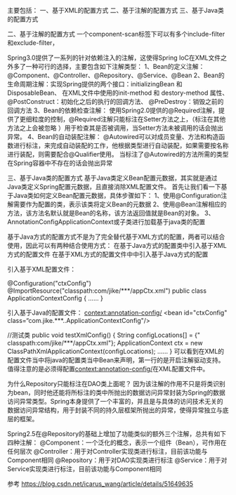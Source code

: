 主要包括：
一、基于XML的配置方式
二、基于注解的配置方式
三、基于Java类的配置方式


二、基于注解的配置方式
一个component-scan标签下可以有多个include-filter和exclude-filter，

Spring3.0提供了一系列的针对依赖注入的注解，这使得Spring IoC在XML文件之外多了一种可行的选择，主要包含如下注解类型：
1、Bean的定义注解：@Component、@Controller、@Repository、@Service、@Bean
2、Bean的生命周期注解：实现Spring提供的两个接口：initializingBean 和 DisposableBean、
	在XML文件中使用<bean>的init-method 和 destory-method 属性、
	@PostConstruct：初始化之后的执行的回调方法、
	@PreDestroy：销毁之前的回调方法
3、Bean的依赖检查注解：
	使用Spring2.0提供的@Required注解，提供了更细粒度的控制，@Required注解只能标注在Setter方法之上，（标注在其他方法之上会被忽略 ）用于检查其是否被调用，当Setter方法未被调用的话会抛出异常。
4、Bean的自动装配注解：
	@Autowired可以对成员变量、方法和构造函数进行标注，来完成自动装配的工作，他根据类型进行自动装配，如果需要按名称进行装配，则需要配合@Qualifier使用。
	当标注了@Autowired的方法所需的类型在Spring容器中不存在的话会抛出异常


三、基于Java类的配置方式
基于Java类定义Bean配置元数据，其实就是通过Java类定义Spring配置元数据，且直接消除XML配置文件。
首先让我们看一下基于Java类如何定义Bean配置元数据，具体步骤如下：
1、使用@Configuration注解需要作为配置的类，表示该类将定义Bean的元数据
2、使用@Bean注解相应的方法，该方法名默认就是Bean的名称，该方法返回值就是Bean的对象。
3、AnnotationConfigApplicationContext或子类进行加载基于java类的配置



基于Java方式的配置方式不是为了完全替代基于XML方式的配置，两者可以结合使用，因此可以有两种结合使用方式：
在基于Java方式的配置类中引入基于XML方式的配置文件
在基于XML方式的配置文件中中引入基于Java方式的配置


引入基于XML配置文件：
<bean id="message" class="java.lang.String">
    <constructor-arg index="0" value="test"></constructor-arg>
</bean>
 
@Configuration("ctxConfig")
@ImportResource("classpath:com/jike/***/appCtx.xml")
public class ApplicationContextConfig {
  ……
}


引入基于Java的配置文件：
<context:annotation-config/>
<bean id="ctxConfig" class=“com.jike.***..ApplicationContextConfig"/>
 
//测试类
public void testXmlConfig() {
        String configLocations[] = {" classpath:com/jike/***/appCtx.xml"};
        ApplicationContext ctx = new ClassPathXmlApplicationContext(configLocations);
         ……
}
可以看到在XML的配置文件当中将java的配置类当中Bean来声明，第一行的是开启注解驱动支持。
值得注意的是必须得配置<context:annotation-config/>在XML配置文件中。



为什么Repository只能标注在DAO类上面呢？
   因为该注解的作用不只是将类识别为bean，同时他还能将所标注的类中所抛出的数据访问异常封装为Spring的数据访问异常类型。Spring本身提供了一个丰富的，并且是与具体的访问技术无关的数据访问异常结构，用于封装不同的持久层框架所抛出的异常，使得异常独立与底层的框架。

Spring2.5在@Repository的基础上增加了功能类似的额外三个注解，总共有如下四种注解：
@Component：一个泛化的概念，表示一个组件（Bean），可作用在任何层次
@Controller：用于对Controller实现类进行标注，目前该功能与Component相同
@Repository：用于对DAO实现类进行标注
@Service：用于对Service实现类进行标注，目前该功能与Component相同



参考
https://blog.csdn.net/icarus_wang/article/details/51649635

